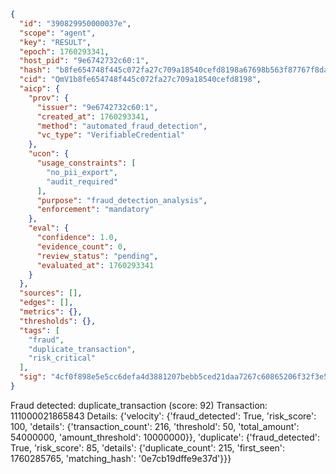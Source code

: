 ```json
{
  "id": "390829950000037e",
  "scope": "agent",
  "key": "RESULT",
  "epoch": 1760293341,
  "host_pid": "9e6742732c60:1",
  "hash": "b8fe654748f445c072fa27c709a18540cefd8198a67698b563f87767f8da5413",
  "cid": "QmV1b8fe654748f445c072fa27c709a18540cefd8198",
  "aicp": {
    "prov": {
      "issuer": "9e6742732c60:1",
      "created_at": 1760293341,
      "method": "automated_fraud_detection",
      "vc_type": "VerifiableCredential"
    },
    "ucon": {
      "usage_constraints": [
        "no_pii_export",
        "audit_required"
      ],
      "purpose": "fraud_detection_analysis",
      "enforcement": "mandatory"
    },
    "eval": {
      "confidence": 1.0,
      "evidence_count": 0,
      "review_status": "pending",
      "evaluated_at": 1760293341
    }
  },
  "sources": [],
  "edges": [],
  "metrics": {},
  "thresholds": {},
  "tags": [
    "fraud",
    "duplicate_transaction",
    "risk_critical"
  ],
  "sig": "4cf0f898e5e5cc6defa4d3881207bebb5ced21daa7267c60865206f32f3e56e0"
}
```

Fraud detected: duplicate_transaction (score: 92)
Transaction: 111000021865843
Details: {'velocity': {'fraud_detected': True, 'risk_score': 100, 'details': {'transaction_count': 216, 'threshold': 50, 'total_amount': 54000000, 'amount_threshold': 10000000}}, 'duplicate': {'fraud_detected': True, 'risk_score': 85, 'details': {'duplicate_count': 215, 'first_seen': 1760285765, 'matching_hash': '0e7cb19dffe9e37d'}}}